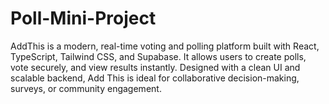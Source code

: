 # Poll-Mini-Project
AddThis is a modern, real-time voting and polling platform built with React, TypeScript, Tailwind CSS, and Supabase. It allows users to create polls, vote securely, and view results instantly. Designed with a clean UI and scalable backend, Add This is ideal for collaborative decision-making, surveys, or community engagement.
